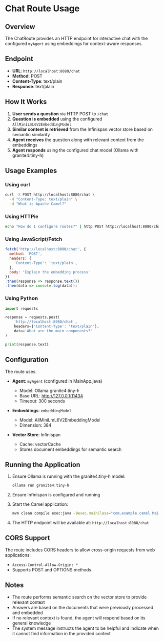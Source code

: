 # Chat Route Usage

## Overview
The ChatRoute provides an HTTP endpoint for interactive chat with the configured `myAgent` using embeddings for context-aware responses.

## Endpoint
- **URL**: `http://localhost:8080/chat`
- **Method**: POST
- **Content-Type**: text/plain
- **Response**: text/plain

## How It Works

1. **User sends a question** via HTTP POST to `/chat`
2. **Question is embedded** using the configured `AllMiniLmL6V2EmbeddingModel`
3. **Similar content is retrieved** from the Infinispan vector store based on semantic similarity
4. **Agent receives** the question along with relevant context from the embeddings
5. **Agent responds** using the configured chat model (Ollama with granite4:tiny-h)

## Usage Examples

### Using curl
```bash
curl -X POST http://localhost:8080/chat \
  -H "Content-Type: text/plain" \
  -d "What is Apache Camel?"
```

### Using HTTPie
```bash
echo "How do I configure routes?" | http POST http://localhost:8080/chat
```

### Using JavaScript/Fetch
```javascript
fetch('http://localhost:8080/chat', {
  method: 'POST',
  headers: {
    'Content-Type': 'text/plain',
  },
  body: 'Explain the embedding process'
})
.then(response => response.text())
.then(data => console.log(data));
```

### Using Python
```python
import requests

response = requests.post(
    'http://localhost:8080/chat',
    headers={'Content-Type': 'text/plain'},
    data='What are the main components?'
)

print(response.text)
```

## Configuration

The route uses:
- **Agent**: `myAgent` (configured in MainApp.java)
  - Model: Ollama granite4:tiny-h
  - Base URL: http://127.0.0.1:11434
  - Timeout: 300 seconds

- **Embeddings**: `embeddingModel`
  - Model: AllMiniLmL6V2EmbeddingModel
  - Dimension: 384

- **Vector Store**: Infinispan
  - Cache: vectorCache
  - Stores document embeddings for semantic search

## Running the Application

1. Ensure Ollama is running with the granite4:tiny-h model:
   ```bash
   ollama run granite4:tiny-h
   ```

2. Ensure Infinispan is configured and running

3. Start the Camel application:
   ```bash
   mvn clean compile exec:java -Dexec.mainClass="com.example.camel.MainApp"
   ```

4. The HTTP endpoint will be available at: `http://localhost:8080/chat`

## CORS Support

The route includes CORS headers to allow cross-origin requests from web applications:
- `Access-Control-Allow-Origin: *`
- Supports POST and OPTIONS methods

## Notes

- The route performs semantic search on the vector store to provide relevant context
- Answers are based on the documents that were previously processed and embedded
- If no relevant context is found, the agent will respond based on its general knowledge
- The system message instructs the agent to be helpful and indicate when it cannot find information in the provided context
